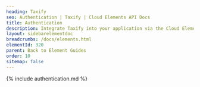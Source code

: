 ```yaml
---
heading: Taxify
seo: Authentication | Taxify | Cloud Elements API Docs
title: Authentication
description: Integrate Taxify into your application via the Cloud Elements APIs.
layout: sidebarelementdoc
breadcrumbs: /docs/elements.html
elementId: 320
parent: Back to Element Guides
order: 10
sitemap: false
---
```


{% include authentication.md %}
